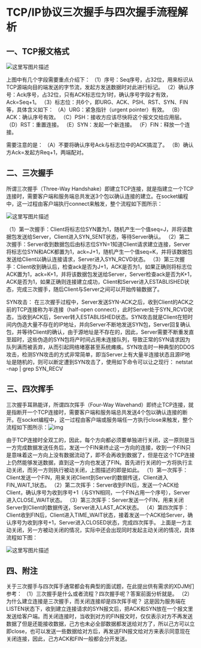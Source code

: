 # TCP/IP协议三次握手与四次握手流程解析

## 一、TCP报文格式 

![这里写图片描述](http://www.2cto.com/uploadfile/2013/1022/20131022025345890.png)



上图中有几个字段需要重点介绍下： 
（1）序号：Seq序号，占32位，用来标识从TCP源端向目的端发送的字节流，发起方发送数据时对此进行标记。 
（2）确认序号：Ack序号，占32位，只有ACK标志位为1时，确认序号字段才有效，Ack=Seq+1。 
（3）标志位：共6个，即URG、ACK、PSH、RST、SYN、FIN等，具体含义如下： 
（A）URG：紧急指针（urgent pointer）有效。 
（B）ACK：确认序号有效。 
（C）PSH：接收方应该尽快将这个报文交给应用层。 
（D）RST：重置连接。 
（E）SYN：发起一个新连接。 
（F）FIN：释放一个连接。

需要注意的是： 
（A）不要将确认序号Ack与标志位中的ACK搞混了。 
（B）确认方Ack=发起方Req+1，两端配对。

## 二、三次握手 

所谓三次握手（Three-Way Handshake）即建立TCP连接，就是指建立一个TCP连接时，需要客户端和服务端总共发送3个包以确认连接的建立。在socket编程中，这一过程由客户端执行connect来触发，整个流程如下图所示：

 ![这里写图片描述](http://www.2cto.com/uploadfile/2013/1022/20131022025346218.png)

（1）第一次握手：Client将标志位SYN置为1，随机产生一个值seq=J，并将该数据包发送给Server，Client进入SYN_SENT状态，等待Server确认。 
（2）第二次握手：Server收到数据包后由标志位SYN=1知道Client请求建立连接，Server将标志位SYN和ACK都置为1，ack=J+1，随机产生一个值seq=K，并将该数据包发送给Client以确认连接请求，Server进入SYN_RCVD状态。 
（3）第三次握手：Client收到确认后，检查ack是否为J+1，ACK是否为1，如果正确则将标志位ACK置为1，ack=K+1，并将该数据包发送给Server，Server检查ack是否为K+1，ACK是否为1，如果正确则连接建立成功，Client和Server进入ESTABLISHED状态，完成三次握手，随后Client与Server之间可以开始传输数据了。

SYN攻击： 
在三次握手过程中，Server发送SYN-ACK之后，收到Client的ACK之前的TCP连接称为半连接（half-open connect），此时Server处于SYN_RCVD状态，当收到ACK后，Server转入ESTABLISHED状态。SYN攻击就是Client在短时间内伪造大量不存在的IP地址，并向Server不断地发送SYN包，Server回复确认包，并等待Client的确认，由于源地址是不存在的，因此，Server需要不断重发直至超时，这些伪造的SYN包将产时间占用未连接队列，导致正常的SYN请求因为队列满而被丢弃，从而引起网络堵塞甚至系统瘫痪。SYN攻击时一种典型的DDOS攻击，检测SYN攻击的方式非常简单，即当Server上有大量半连接状态且源IP地址是随机的，则可以断定遭到SYN攻击了，使用如下命令可以让之现行： netstat -nap | grep SYN_RECV

## 三、四次挥手 

三次握手耳熟能详，所谓四次挥手（Four-Way Wavehand）即终止TCP连接，就是指断开一个TCP连接时，需要客户端和服务端总共发送4个包以确认连接的断开。在socket编程中，这一过程由客户端或服务端任一方执行close来触发，整个流程如下图所示：![img](http://www.2cto.com/uploadfile/2013/1022/20131022025350523.png)

由于TCP连接时全双工的，因此，每个方向都必须要单独进行关闭，这一原则是当一方完成数据发送任务后，发送一个FIN来终止这一方向的连接，收到一个FIN只是意味着这一方向上没有数据流动了，即不会再收到数据了，但是在这个TCP连接上仍然能够发送数据，直到这一方向也发送了FIN。首先进行关闭的一方将执行主动关闭，而另一方则执行被动关闭，上图描述的即是如此。 
（1）第一次挥手：Client发送一个FIN，用来关闭Client到Server的数据传送，Client进入FIN_WAIT_1状态。 
（2）第二次挥手：Server收到FIN后，发送一个ACK给Client，确认序号为收到序号+1（与SYN相同，一个FIN占用一个序号），Server进入CLOSE_WAIT状态。 
（3）第三次挥手：Server发送一个FIN，用来关闭Server到Client的数据传送，Server进入LAST_ACK状态。 
（4）第四次挥手：Client收到FIN后，Client进入TIME_WAIT状态，接着发送一个ACK给Server，确认序号为收到序号+1，Server进入CLOSED状态，完成四次挥手。 
上面是一方主动关闭，另一方被动关闭的情况，实际中还会出现同时发起主动关闭的情况，具体流程如下图： 	

![这里写图片描述](http://www.2cto.com/uploadfile/2013/1022/20131022025351387.png)

## 四、附注 

关于三次握手与四次挥手通常都会有典型的面试题，在此提出供有需求的XDJM们参考： 
（1）三次握手是什么或者流程？四次握手呢？答案前面分析就是。 
（2）为什么建立连接是三次握手，而关闭连接却是四次挥手呢？ 
这是因为服务端在LISTEN状态下，收到建立连接请求的SYN报文后，把ACK和SYN放在一个报文里发送给客户端。而关闭连接时，当收到对方的FIN报文时，仅仅表示对方不再发送数据了但是还能接收数据，己方也未必全部数据都发送给对方了，所以己方可以立即close，也可以发送一些数据给对方后，再发送FIN报文给对方来表示同意现在关闭连接，因此，己方ACK和FIN一般都会分开发送。
